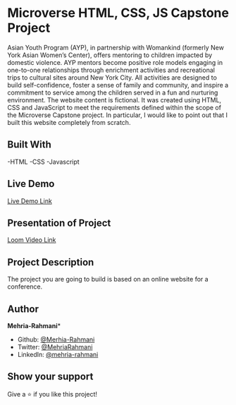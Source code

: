 # Microverse HTML, CSS, JS Capstone Project
Asian Youth Program (AYP), in partnership with Womankind (formerly New York Asian Women’s Center), offers mentoring to children impacted by domestic violence. AYP mentors become positive role models engaging in one-to-one relationships through enrichment activities and recreational trips to cultural sites around New York City. All activities are designed to build self-confidence, foster a sense of family and community, and inspire a commitment to service among the children served in a fun and nurturing environment.
The website content is fictional. It was created using HTML, CSS and JavaScript to meet the requirements defined within the scope of the Microverse Capstone project. In particular, I would like to point out that I built this website completely from scratch.



## Built With

-HTML
-CSS
-Javascript


## Live Demo

[Live Demo Link](https://mehria-rahmani.github.io/capstone-1/)

## Presentation of Project

[Loom Video Link](https://www.loom.com/share/1a5dfb5877e1459d9358dd5612d0925b)

## Project Description

The project you are going to build is based on an online website for a conference.


## Author
**Mehria-Rahmani***
- Github: [@Merhia-Rahmani](https://github.com/Mehria-Rahmani)
- Twitter: [@MehriaRahmani](https://twitter.com/MehriaRahmani?t=QwKwWXTVBZthv4sUrOXtfQ&s=08)
- LinkedIn: [@mehria-rahmani](https://www.linkedin.com/in/mehria-rahmani-379211222) 


## Show your support

Give a ⭐️ if you like this project!
